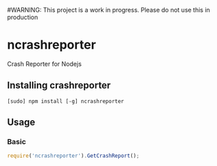 #WARNING: This project is a work in progress. Please do not use this in production

ncrashreporter
==============

Crash Reporter for Nodejs

## Installing crashreporter

```
[sudo] npm install [-g] ncrashreporter
```

## Usage
### Basic
```javascript
require('ncrashreporter').GetCrashReport();
```
